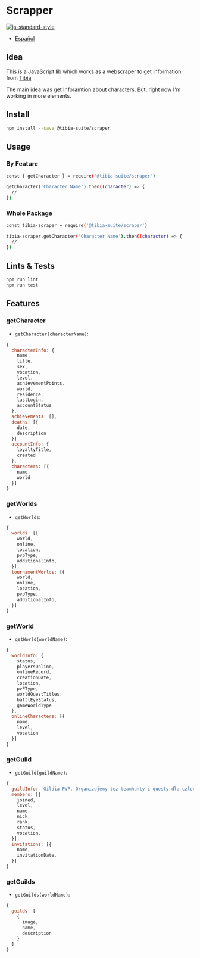 # Scrapper
[![js-standard-style](https://img.shields.io/badge/code%20style-standard-brightgreen.svg)](http://standardjs.com)
- [Español](./README-es.md)

## Idea
This is a JavaScript lib which works as a webscraper to get information from [Tibia](https://www.tibia.com/news/?subtopic=latestnews)

The main idea was get Inforamtion about characters. But, right now I'm working in more elements.

## Install
```sh
npm install --save @tibia-suite/scraper
```

## Usage
### By Feature
```sh
const { getCharacter } = require('@tibia-suite/scraper')

getCharacter('Character Name').then((character) => {
  //
})
```

### Whole Package
```sh
const tibia-scraper = require('@tibia-suite/scraper')

tibia-scraper.getCharacter('Character Name').then((character) => {
  //
})
```

## Lints & Tests
```sh
npm run lint
npm run test
```

## Features
### getCharacter
- `getCharacter(characterName)`:
```js
{
  characterInfo: {
    name,
    title,
    sex,
    vocation,
    level,
    achievementPoints,
    world,
    residence,
    lastLogin,
    accountStatus
  },
  achievements: [],
  deaths: [{
    date,
    description
  }],
  accountInfo: {
    loyaltyTitle,
    created
  },
  characters: [{
    name,
    world
  }]
}
```

### getWorlds
- `getWorlds`:
```js
{
  worlds: [{
    world,
    online,
    location,
    pvpType,
    additionalInfo,
  }],
  tournamentWorlds: [{
    world,
    online,
    location,
    pvpType,
    additionalInfo,
  }]
}
```

### getWorld
- `getWorld(worldName)`:
```js
{
  worldInfo: {
    status,
    playersOnline,
    onlineRecord,
    creationDate,
    location,
    pvPType,
    worldQuestTitles,
    battlEyeStatus,
    gameWorldType
  },
  onlineCharacters: [{
    name,
    level,
    vocation
  }]
}
```

### getGuild
- `getGuild(guildName)`:
```js
{
  guildInfo: 'Gildia PVP. Organizujemy tez teamhunty i questy dla czlonkow gildi. Teamspeak wymagany. W sprawie dolaczenia skontaktuj sie z ktoryms z liderow.\nThe guild was founded on Antica on Feb 13 2018.\nIt is currently active.\nGuild is opened for applications.',
  members: [{
    joined,
    level,
    name,
    nick,
    rank,
    status,
    vocation,
  }],
  invitations: [{
    name,
    invitationDate,
  }]
}
```

### getGuilds
- `getGuilds(worldName)`:
```js
{
  guilds: [
    {
      image,
      name,
      description
    }
  ]
}
```
